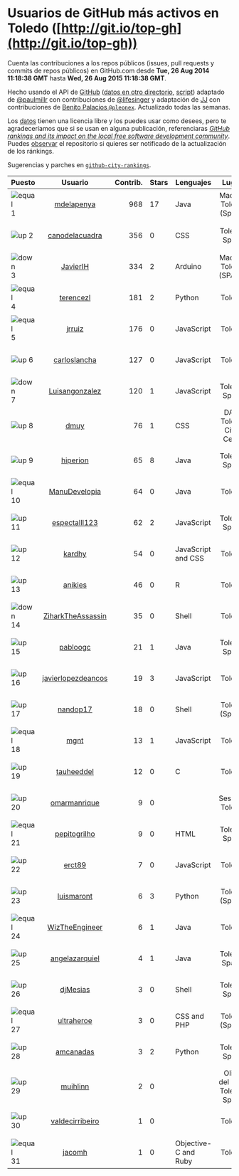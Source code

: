 
# Usuarios de GitHub más activos en Toledo ([http://git.io/top-gh](http://git.io/top-gh))



  Cuenta las contribuciones a los repos públicos (issues, pull requests y commits de repos públicos) en GitHub.com desde  **Tue, 26 Aug 2014 11:18:38 GMT** hasta **Wed, 26 Aug 2015 11:18:38 GMT**.

  Hecho usando el API de [GitHub](http://github.com) ([datos en otro directorio](https://github.com/JJ/top-github-users-data/tree/master/data), [script](https://github.com/JJ/top-github-users)) adaptado de [@paulmillr](https://github.com/paulmillr) con contribuciones de [@lifesinger](https://github.com/lifesinger) y adaptación de [JJ](http://jj.github.io) con contribuciones de [Benito Palacios `@pleonex`](http://github.com/pleonex). Actualizado todas las semanas.

  Los [datos](https://github.com/JJ/top-github-users-data/tree/master/data) tienen una licencia libre y los puedes usar como desees, pero te agradeceríamos que si se usan en alguna publicación, referenciaras [*GitHub rankings and its impact on the local free software development community*](https://thewinnower.com/papers/github-rankings-and-its-impact-on-the-local-free-software-development-community). Puedes [observar](https://github.com/JJ/top-github-users-data/subscription) el repositorio si quieres ser notificado de la actualización de los ránkings.

  Sugerencias y parches en [`github-city-rankings`](http://github.com/JJ/github-city-rankings).


| Puesto   |  Usuario  |Contrib.| Stars | Lenguajes   |      Lugar      |  Avatar  |
|----------|:---------:|-------:|-------|-------------|:---------------:|----------|
|![equal](https://raw.githubusercontent.com/JJ/github-city-rankings/master/img/equal.gif) 1 | [mdelapenya](https://github.com/mdelapenya) | 968 | 17 | Java | Madrid, Toledo (Spain) | <img src='https://avatars0.githubusercontent.com/u/951580?v=3&s=64' width="64" title='Manuel de la Peña'> |
|![up](https://raw.githubusercontent.com/JJ/github-city-rankings/master/img/up.gif) 2 | [canodelacuadra](https://github.com/canodelacuadra) | 356 | 0 | CSS | Toledo, Spain | <img src='https://avatars1.githubusercontent.com/u/5006582?v=3&s=64' width="64" title='José Antonio Cano'> |
|![down](https://raw.githubusercontent.com/JJ/github-city-rankings/master/img/down.gif) 3 | [JavierIH](https://github.com/JavierIH) | 334 | 2 | Arduino | Madrid, Toledo (SPAIN) | <img src='https://avatars1.githubusercontent.com/u/5154251?v=3&s=64' width="64" title='Javier Isabel Hernandez'> |
|![equal](https://raw.githubusercontent.com/JJ/github-city-rankings/master/img/equal.gif) 4 | [terencezl](https://github.com/terencezl) | 181 | 2 | Python | Toledo | <img src='https://avatars3.githubusercontent.com/u/3190888?v=3&s=64' width="64" title='Terence Z. Lew'> |
|![equal](https://raw.githubusercontent.com/JJ/github-city-rankings/master/img/equal.gif) 5 | [jrruiz](https://github.com/jrruiz) | 176 | 0 | JavaScript | Toledo | <img src='https://avatars0.githubusercontent.com/u/6089334?v=3&s=64' width="64" title='Jose Ramón Ruiz Sánchez'> |
|![up](https://raw.githubusercontent.com/JJ/github-city-rankings/master/img/up.gif) 6 | [carloslancha](https://github.com/carloslancha) | 127 | 0 | JavaScript | Toledo | <img src='https://avatars3.githubusercontent.com/u/5803434?v=3&s=64' width="64" title='Carlos Lancha'> |
|![down](https://raw.githubusercontent.com/JJ/github-city-rankings/master/img/down.gif) 7 | [Luisangonzalez](https://github.com/Luisangonzalez) | 120 | 1 | JavaScript | Toledo, Spain | <img src='https://avatars1.githubusercontent.com/u/1648046?v=3&s=64' width="64" title='Luis Antonio González Martín'> |
|![up](https://raw.githubusercontent.com/JJ/github-city-rankings/master/img/up.gif) 8 | [dmuy](https://github.com/dmuy) | 76 | 1 | CSS | DAS, Toledo City, Cebu | <img src='https://avatars3.githubusercontent.com/u/8830886?v=3&s=64' width="64" title='Dionlee Uy'> |
|![up](https://raw.githubusercontent.com/JJ/github-city-rankings/master/img/up.gif) 9 | [hiperion](https://github.com/hiperion) | 65 | 8 | Java | Toledo, Spain | <img src='https://avatars2.githubusercontent.com/u/360124?v=3&s=64' width="64" title='Andrés Cerezo'> |
|![equal](https://raw.githubusercontent.com/JJ/github-city-rankings/master/img/equal.gif) 10 | [ManuDevelopia](https://github.com/ManuDevelopia) | 64 | 0 | Java | Toledo | <img src='https://avatars0.githubusercontent.com/u/43015?v=3&s=64' width="64" title='Manu Garcia'> |
|![up](https://raw.githubusercontent.com/JJ/github-city-rankings/master/img/up.gif) 11 | [espectalll123](https://github.com/espectalll123) | 62 | 2 | JavaScript | Toledo, Spain | <img src='https://avatars2.githubusercontent.com/u/2456419?v=3&s=64' width="64" title='Francisco Gómez García'> |
|![up](https://raw.githubusercontent.com/JJ/github-city-rankings/master/img/up.gif) 12 | [kardhy](https://github.com/kardhy) | 54 | 0 | JavaScript and CSS | Toledo | <img src='https://avatars0.githubusercontent.com/u/12992973?v=3&s=64' width="64" title='Miguel Angel'> |
|![up](https://raw.githubusercontent.com/JJ/github-city-rankings/master/img/up.gif) 13 | [anikies](https://github.com/anikies) | 46 | 0 | R | Toledo | <img src='https://avatars3.githubusercontent.com/u/6978779?v=3&s=64' width="64" title='Fernando Varela  Martinez'> |
|![down](https://raw.githubusercontent.com/JJ/github-city-rankings/master/img/down.gif) 14 | [ZiharkTheAssassin](https://github.com/ZiharkTheAssassin) | 35 | 0 | Shell | Toledo | <img src='https://avatars1.githubusercontent.com/u/5158225?v=3&s=64' width="64" title=''> |
|![up](https://raw.githubusercontent.com/JJ/github-city-rankings/master/img/up.gif) 15 | [pabloogc](https://github.com/pabloogc) | 21 | 1 | Java | Toledo, Spain | <img src='https://avatars2.githubusercontent.com/u/1131305?v=3&s=64' width="64" title='Pablo Orgaz'> |
|![up](https://raw.githubusercontent.com/JJ/github-city-rankings/master/img/up.gif) 16 | [javierlopezdeancos](https://github.com/javierlopezdeancos) | 19 | 3 | JavaScript | Toledo | <img src='https://avatars1.githubusercontent.com/u/1202463?v=3&s=64' width="64" title='Javier'> |
|![up](https://raw.githubusercontent.com/JJ/github-city-rankings/master/img/up.gif) 17 | [nandop17](https://github.com/nandop17) | 18 | 0 | Shell | Toledo (Spain) | <img src='https://avatars1.githubusercontent.com/u/6423879?v=3&s=64' width="64" title='Fernando Illán'> |
|![equal](https://raw.githubusercontent.com/JJ/github-city-rankings/master/img/equal.gif) 18 | [mgnt](https://github.com/mgnt) | 13 | 1 | JavaScript | Toledo | <img src='https://avatars1.githubusercontent.com/u/3850065?v=3&s=64' width="64" title='Matthew Braun'> |
|![up](https://raw.githubusercontent.com/JJ/github-city-rankings/master/img/up.gif) 19 | [tauheeddel](https://github.com/tauheeddel) | 12 | 0 | C | Toledo | <img src='https://avatars0.githubusercontent.com/u/5762366?v=3&s=64' width="64" title='Tauheed Khan Mohd'> |
|![up](https://raw.githubusercontent.com/JJ/github-city-rankings/master/img/up.gif) 20 | [omarmanrique](https://github.com/omarmanrique) | 9 | 0 |  | Seseña, Toledo | <img src='https://avatars0.githubusercontent.com/u/12006845?v=3&s=64' width="64" title='Omar Manrique'> |
|![equal](https://raw.githubusercontent.com/JJ/github-city-rankings/master/img/equal.gif) 21 | [pepitogrilho](https://github.com/pepitogrilho) | 9 | 0 | HTML | Toledo, Spain | <img src='https://avatars3.githubusercontent.com/u/425171?v=3&s=64' width="64" title='Ricardo'> |
|![up](https://raw.githubusercontent.com/JJ/github-city-rankings/master/img/up.gif) 22 | [erct89](https://github.com/erct89) | 7 | 0 | JavaScript | Toledo | <img src='https://avatars0.githubusercontent.com/u/9638519?v=3&s=64' width="64" title='Emilio Añover García'> |
|![up](https://raw.githubusercontent.com/JJ/github-city-rankings/master/img/up.gif) 23 | [luismaront](https://github.com/luismaront) | 6 | 3 | Python | Toledo (Spain) | <img src='https://avatars0.githubusercontent.com/u/5930419?v=3&s=64' width="64" title='Luis Martínez Ontalba'> |
|![equal](https://raw.githubusercontent.com/JJ/github-city-rankings/master/img/equal.gif) 24 | [WizTheEngineer](https://github.com/WizTheEngineer) | 6 | 1 | Java | Toledo | <img src='https://avatars1.githubusercontent.com/u/3859110?v=3&s=64' width="64" title='Wayne B. Jackson'> |
|![up](https://raw.githubusercontent.com/JJ/github-city-rankings/master/img/up.gif) 25 | [angelazarquiel](https://github.com/angelazarquiel) | 4 | 1 | Java | Toledo. Spain. | <img src='https://avatars3.githubusercontent.com/u/5631864?v=3&s=64' width="64" title='Angel Martínez'> |
|![up](https://raw.githubusercontent.com/JJ/github-city-rankings/master/img/up.gif) 26 | [djMesias](https://github.com/djMesias) | 3 | 0 | Shell | Toledo, Spain | <img src='https://avatars2.githubusercontent.com/u/1057831?v=3&s=64' width="64" title='djMesias'> |
|![equal](https://raw.githubusercontent.com/JJ/github-city-rankings/master/img/equal.gif) 27 | [ultraheroe](https://github.com/ultraheroe) | 3 | 0 | CSS and PHP | Toledo (Spain) | <img src='https://avatars1.githubusercontent.com/u/564454?v=3&s=64' width="64" title='David Mateo'> |
|![up](https://raw.githubusercontent.com/JJ/github-city-rankings/master/img/up.gif) 28 | [amcanadas](https://github.com/amcanadas) | 3 | 2 | Python | Toledo, Spain | <img src='https://avatars1.githubusercontent.com/u/2418747?v=3&s=64' width="64" title='Angel Martinez Cañadas'> |
|![up](https://raw.githubusercontent.com/JJ/github-city-rankings/master/img/up.gif) 29 | [muihlinn](https://github.com/muihlinn) | 2 | 0 |  | Olias del Rey, Toledo. Spain | <img src='https://avatars1.githubusercontent.com/u/7160350?v=3&s=64' width="64" title='Luis Miguel Castañeda'> |
|![up](https://raw.githubusercontent.com/JJ/github-city-rankings/master/img/up.gif) 30 | [valdecirribeiro](https://github.com/valdecirribeiro) | 1 | 0 |  | Toledo | <img src='https://avatars2.githubusercontent.com/u/4933022?v=3&s=64' width="64" title='Valdecir Ribeiro R. Sutil'> |
|![equal](https://raw.githubusercontent.com/JJ/github-city-rankings/master/img/equal.gif) 31 | [jacomh](https://github.com/jacomh) | 1 | 0 | Objective-C and Ruby | Toledo | <img src='https://avatars2.githubusercontent.com/u/1038518?v=3&s=64' width="64" title='Jose A. Contreras'> |
